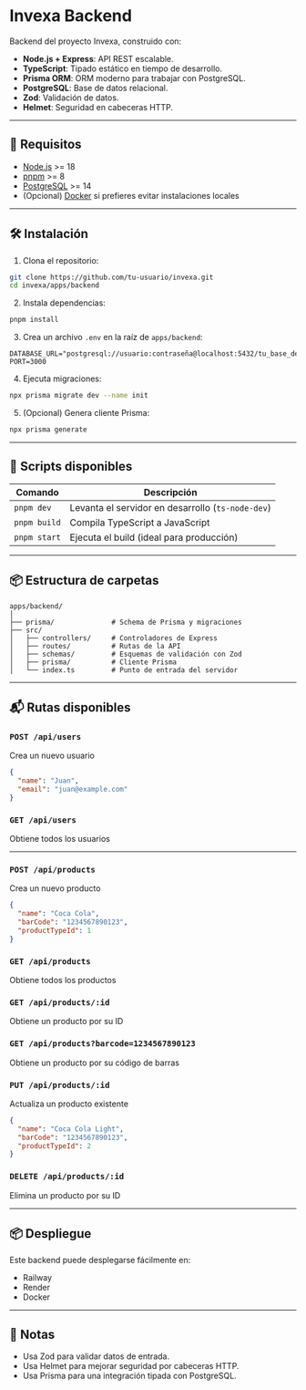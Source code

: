 # Invexa Backend

Backend del proyecto Invexa, construido con:

- **Node.js + Express**: API REST escalable.
- **TypeScript**: Tipado estático en tiempo de desarrollo.
- **Prisma ORM**: ORM moderno para trabajar con PostgreSQL.
- **PostgreSQL**: Base de datos relacional.
- **Zod**: Validación de datos.
- **Helmet**: Seguridad en cabeceras HTTP.

---

## 🚀 Requisitos

- [Node.js](https://nodejs.org/) >= 18
- [pnpm](https://pnpm.io/) >= 8
- [PostgreSQL](https://www.postgresql.org/) >= 14
- (Opcional) [Docker](https://www.docker.com/) si prefieres evitar instalaciones locales

---

## 🛠 Instalación

1. Clona el repositorio:

```bash
git clone https://github.com/tu-usuario/invexa.git
cd invexa/apps/backend
```

2. Instala dependencias:

```bash
pnpm install
```

3. Crea un archivo `.env` en la raíz de `apps/backend`:

```env
DATABASE_URL="postgresql://usuario:contraseña@localhost:5432/tu_base_de_datos"
PORT=3000
```

4. Ejecuta migraciones:

```bash
npx prisma migrate dev --name init
```

5. (Opcional) Genera cliente Prisma:

```bash
npx prisma generate
```

---

## 🧪 Scripts disponibles

| Comando         | Descripción                     |
|----------------|---------------------------------|
| `pnpm dev`      | Levanta el servidor en desarrollo (`ts-node-dev`) |
| `pnpm build`    | Compila TypeScript a JavaScript |
| `pnpm start`    | Ejecuta el build (ideal para producción) |

---

## 📦 Estructura de carpetas

```
apps/backend/
│
├── prisma/              # Schema de Prisma y migraciones
├── src/
│   ├── controllers/     # Controladores de Express
│   ├── routes/          # Rutas de la API
│   ├── schemas/         # Esquemas de validación con Zod
│   ├── prisma/          # Cliente Prisma
│   └── index.ts         # Punto de entrada del servidor
```

---

## 📬 Rutas disponibles

### `POST /api/users`

Crea un nuevo usuario  
```json
{
  "name": "Juan",
  "email": "juan@example.com"
}
```

### `GET /api/users`

Obtiene todos los usuarios

---

### `POST /api/products`

Crea un nuevo producto  
```json
{
  "name": "Coca Cola",
  "barCode": "1234567890123",
  "productTypeId": 1
}
```

### `GET /api/products`

Obtiene todos los productos

### `GET /api/products/:id`

Obtiene un producto por su ID

### `GET /api/products?barcode=1234567890123`

Obtiene un producto por su código de barras

### `PUT /api/products/:id`

Actualiza un producto existente  
```json
{
  "name": "Coca Cola Light",
  "barCode": "1234567890123",
  "productTypeId": 2
}
```

### `DELETE /api/products/:id`

Elimina un producto por su ID

---

## 📦 Despliegue

Este backend puede desplegarse fácilmente en:

- Railway
- Render
- Docker

---

## 🧠 Notas

- Usa Zod para validar datos de entrada.
- Usa Helmet para mejorar seguridad por cabeceras HTTP.
- Usa Prisma para una integración tipada con PostgreSQL.
